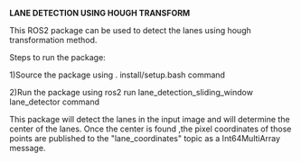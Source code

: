 **LANE DETECTION USING HOUGH TRANSFORM**

This ROS2 package can be used to detect the lanes using hough transformation method.

Steps to run the package:

1)Source the package using . install/setup.bash command

2)Run the package using ros2 run lane_detection_sliding_window lane_detector command

This package will detect the lanes in the input image and will determine the center of the lanes. Once the center is found ,the pixel coordinates of those points are
published to the "lane_coordinates" topic as a Int64MultiArray message.
